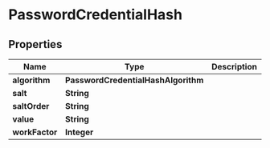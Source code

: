 

# PasswordCredentialHash


## Properties

| Name | Type | Description | Notes |
|------------ | ------------- | ------------- | -------------|
|**algorithm** | **PasswordCredentialHashAlgorithm** |  |  [optional] |
|**salt** | **String** |  |  [optional] |
|**saltOrder** | **String** |  |  [optional] |
|**value** | **String** |  |  [optional] |
|**workFactor** | **Integer** |  |  [optional] |




